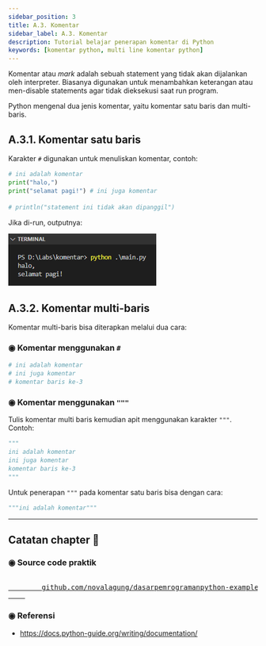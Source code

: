 ```yaml
---
sidebar_position: 3
title: A.3. Komentar
sidebar_label: A.3. Komentar
description: Tutorial belajar penerapan komentar di Python
keywords: [komentar python, multi line komentar python]
---
```


Komentar atau *mark* adalah sebuah statement yang tidak akan dijalankan oleh interpreter. Biasanya digunakan untuk menambahkan keterangan atau men-disable statements agar tidak dieksekusi saat run program.

Python mengenal dua jenis komentar, yaitu komentar satu baris dan multi-baris.

## A.3.1. Komentar satu baris

Karakter `#` digunakan untuk menuliskan komentar, contoh:

```python
# ini adalah komentar
print("halo,")
print("selamat pagi!") # ini juga komentar

# println("statement ini tidak akan dipanggil")
```

Jika di-run, outputnya:

![komentar di python](img/komentar-1.png)

## A.3.2. Komentar multi-baris

Komentar multi-baris bisa diterapkan melalui dua cara:

### ◉ Komentar menggunakan `#`

```python
# ini adalah komentar
# ini juga komentar
# komentar baris ke-3
```

### ◉ Komentar menggunakan `"""`

Tulis komentar multi baris kemudian apit menggunakan karakter `"""`. Contoh:

```python
"""
ini adalah komentar
ini juga komentar
komentar baris ke-3
"""
```

Untuk penerapan `"""` pada komentar satu baris bisa dengan cara:

```python
"""ini adalah komentar"""
```

---

<div class="section-footnote">

## Catatan chapter 📑

### ◉ Source code praktik

<pre>
    <a href="https://github.com/novalagung/dasarpemrogramanpython-example/tree/master/komentar">
        github.com/novalagung/dasarpemrogramanpython-example/../komentar
    </a>
</pre>

### ◉ Referensi

- https://docs.python-guide.org/writing/documentation/

</div>
